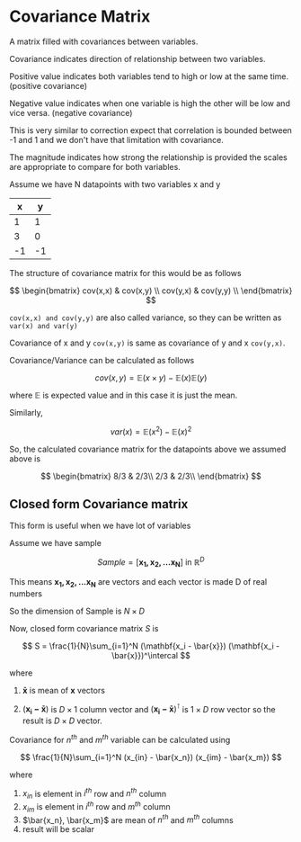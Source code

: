 # Covariance Matrix

A matrix filled with covariances between variables.

Covariance indicates direction of relationship between two variables.

Positive value indicates both variables tend to high or low at the same time. (positive covariance)

Negative value indicates when one variable is high the other will be low and vice versa. (negative covariance)

This is very similar to correction expect that correlation is bounded between -1 and 1 and we don't have that limitation with covariance.

The magnitude indicates how strong the relationship is provided the scales are appropriate to compare for both variables.

Assume we have N datapoints with two variables x and y

| x | y |
|-  |-  |
| 1 | 1 |
| 3 | 0 |
|-1 |-1 |

The structure of covariance matrix for this would be as follows

$$
\begin{bmatrix}
cov(x,x) & cov(x,y) \\
cov(y,x) & cov(y,y) \\
\end{bmatrix}
$$

`cov(x,x) and cov(y,y)` are also called variance, so they can be written as `var(x) and var(y)`

Covariance of x and y `cov(x,y)` is same as covariance of y and x `cov(y,x)`.

Covariance/Variance can be calculated as follows

$$ cov(x,y) = \mathbb{E}(x \times y) - \mathbb{E}(x)\mathbb{E}(y) $$

where $\mathbb{E}$ is expected value and in this case it is just the mean.

Similarly,

$$var(x) = \mathbb{E}(x^2) - \mathbb{E}(x)^2 $$

So, the calculated covariance matrix for the datapoints above we assumed above is

$$
\begin{bmatrix}
8/3 & 2/3\\
2/3 & 2/3\\
\end{bmatrix}
$$

## Closed form Covariance matrix

This form is useful when we have lot of variables

Assume we have sample

$$ Sample = [\mathbf{x_1, x_2, ...x_N}]\text{ in }\mathbb{R}^D $$

This means $\mathbf{x_1, x_2, ... x_N}$ are vectors and each vector is made D of real numbers

So the dimension of Sample is $N\times D$

Now, closed form covariance matrix $S$ is

$$ S = \frac{1}{N}\sum_{i=1}^N (\mathbf{x_i - \bar{x}}) (\mathbf{x_i - \bar{x}})^\intercal $$

where

1. $\mathbf{\bar{x}}$ is mean of $\mathbf{x}$ vectors

2. $(\mathbf{x_i - \bar{x}})$ is $D \times 1$ column vector and $(\mathbf{x_i - \bar{x}})^\intercal$ is $1 \times D$ row vector so the result is $D \times D$ vector.

Covariance for $n^{th}$ and $m^{th}$ variable can be calculated using

$$ \frac{1}{N}\sum_{i=1}^N (x_{in} - \bar{x_n}) (x_{im} - \bar{x_m}) $$

where

1. $x_{in}$ is element in $i^{th}$ row and $n^{th}$ column
2. $x_{im}$ is element in $i^{th}$ row and $m^{th}$ column
3. $\bar{x_n}, \bar{x_m}$ are mean of $n^{th}$ and $m^{th}$ columns
4. result will be scalar
